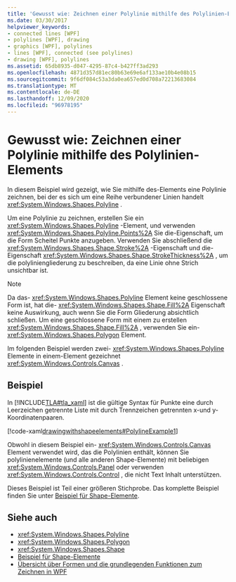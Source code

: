 ```yaml
---
title: 'Gewusst wie: Zeichnen einer Polylinie mithilfe des Polylinien-Elements'
ms.date: 03/30/2017
helpviewer_keywords:
- connected lines [WPF]
- polylines [WPF], drawing
- graphics [WPF], polylines
- lines [WPF], connected (see polylines)
- drawing [WPF], polylines
ms.assetid: 65db8935-d047-4295-87c4-b427ff3ad293
ms.openlocfilehash: 4871d357d81ec80b63e69e6af133ae10b4e08b15
ms.sourcegitcommit: 9f6df084c53a3da0ea657ed0d708a72213683084
ms.translationtype: MT
ms.contentlocale: de-DE
ms.lasthandoff: 12/09/2020
ms.locfileid: "96978195"
---
```

# <a name="how-to-draw-a-polyline-by-using-the-polyline-element"></a>Gewusst wie: Zeichnen einer Polylinie mithilfe des Polylinien-Elements
In diesem Beispiel wird gezeigt, wie Sie mithilfe des-Elements eine Polylinie zeichnen, bei der es sich um eine Reihe verbundener Linien handelt <xref:System.Windows.Shapes.Polyline> .  
  
 Um eine Polylinie zu zeichnen, erstellen Sie ein <xref:System.Windows.Shapes.Polyline> -Element, und verwenden <xref:System.Windows.Shapes.Polyline.Points%2A> Sie die-Eigenschaft, um die Form Scheitel Punkte anzugeben. Verwenden Sie abschließend die <xref:System.Windows.Shapes.Shape.Stroke%2A> -Eigenschaft und die-Eigenschaft <xref:System.Windows.Shapes.Shape.StrokeThickness%2A> , um die polyliniengliederung zu beschreiben, da eine Linie ohne Strich unsichtbar ist.  
  
> [!NOTE]
> Da das- <xref:System.Windows.Shapes.Polyline> Element keine geschlossene Form ist, hat die- <xref:System.Windows.Shapes.Shape.Fill%2A> Eigenschaft keine Auswirkung, auch wenn Sie die Form Gliederung absichtlich schließen. Um eine geschlossene Form mit einem zu erstellen <xref:System.Windows.Shapes.Shape.Fill%2A> , verwenden Sie ein- <xref:System.Windows.Shapes.Polygon> Element.  
  
 Im folgenden Beispiel werden zwei- <xref:System.Windows.Shapes.Polyline> Elemente in einem-Element gezeichnet <xref:System.Windows.Controls.Canvas> .  
  
## <a name="example"></a>Beispiel  
 In [!INCLUDE[TLA#tla_xaml](../../../includes/tlasharptla-xaml-md.md)] ist die gültige Syntax für Punkte eine durch Leerzeichen getrennte Liste mit durch Trennzeichen getrennten x-und y-Koordinatenpaaren.  
  
 [!code-xaml[drawingwithshapeelements#PolylineExample1](~/samples/snippets/csharp/VS_Snippets_Wpf/DrawingWithShapeElements/CS/polylineexample.xaml#polylineexample1)]  
  
 Obwohl in diesem Beispiel ein- <xref:System.Windows.Controls.Canvas> Element verwendet wird, das die Polylinien enthält, können Sie polylinienelemente (und alle anderen Shape-Elemente) mit beliebigen <xref:System.Windows.Controls.Panel> oder verwenden <xref:System.Windows.Controls.Control> , die nicht Text Inhalt unterstützen.  
  
 Dieses Beispiel ist Teil einer größeren Stichprobe. Das komplette Beispiel finden Sie unter [Beispiel für Shape-Elemente](https://github.com/Microsoft/WPF-Samples/tree/master/Graphics/ShapeElements).  
  
## <a name="see-also"></a>Siehe auch

- <xref:System.Windows.Shapes.Polyline>
- <xref:System.Windows.Shapes.Polygon>
- <xref:System.Windows.Shapes.Shape>
- [Beispiel für Shape-Elemente](https://github.com/Microsoft/WPF-Samples/tree/master/Graphics/ShapeElements)
- [Übersicht über Formen und die grundlegenden Funktionen zum Zeichnen in WPF](shapes-and-basic-drawing-in-wpf-overview.md)
